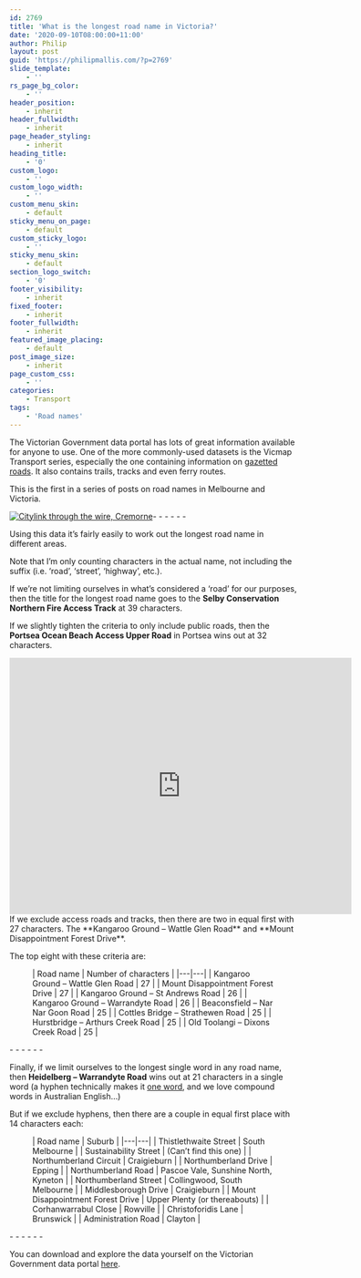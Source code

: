 ```yaml
---
id: 2769
title: 'What is the longest road name in Victoria?'
date: '2020-09-10T08:00:00+11:00'
author: Philip
layout: post
guid: 'https://philipmallis.com/?p=2769'
slide_template:
    - ''
rs_page_bg_color:
    - ''
header_position:
    - inherit
header_fullwidth:
    - inherit
page_header_styling:
    - inherit
heading_title:
    - '0'
custom_logo:
    - ''
custom_logo_width:
    - ''
custom_menu_skin:
    - default
sticky_menu_on_page:
    - default
custom_sticky_logo:
    - ''
sticky_menu_skin:
    - default
section_logo_switch:
    - '0'
footer_visibility:
    - inherit
fixed_footer:
    - inherit
footer_fullwidth:
    - inherit
featured_image_placing:
    - default
post_image_size:
    - inherit
page_custom_css:
    - ''
categories:
    - Transport
tags:
    - 'Road names'
---
```


The Victorian Government data portal has lots of great information available for anyone to use. One of the more commonly-used datasets is the Vicmap Transport series, especially the one containing information on [gazetted roads](https://discover.data.vic.gov.au/dataset/vicmap-transport-road-network). It also contains trails, tracks and even ferry routes.

This is the first in a series of posts on road names in Melbourne and Victoria.

[![Citylink through the wire, Cremorne](https://live.staticflickr.com/65535/49226260028_e9ef37da1c_z.jpg)](https://www.flickr.com/photos/philipmallis/49226260028/ "Citylink through the wire, Cremorne")<script async="" charset="utf-8" src="//embedr.flickr.com/assets/client-code.js"></script>- - - - - -

Using this data it’s fairly easily to work out the longest road name in different areas.

Note that I’m only counting characters in the actual name, not including the suffix (i.e. ‘road’, ‘street’, ‘highway’, etc.).

If we’re not limiting ourselves in what’s considered a ‘road’ for our purposes, then the title for the longest road name goes to the **Selby Conservation Northern Fire Access Track** at 39 characters.

If we slightly tighten the criteria to only include public roads, then the **Portsea Ocean Beach Access Upper Road** in Portsea wins out at 32 characters.

<iframe allowfullscreen="" aria-hidden="false" frameborder="0" height="450" loading="lazy" src="https://www.google.com/maps/embed?pb=!1m18!1m12!1m3!1d3129.696214613341!2d144.70265701533387!3d-38.33286507966167!2m3!1f0!2f0!3f0!3m2!1i1024!2i768!4f13.1!3m3!1m2!1s0x6ad435fbda63f0cf%3A0x1ece44276023f2c0!2sPortsea%20Ocean%20Beach%20Access%20Upper%20Rd%2C%20Portsea%20VIC%203944!5e0!3m2!1sen!2sau!4v1595653597281!5m2!1sen!2sau" style="border:0;" tabindex="0" width="600"></iframe>If we exclude access roads and tracks, then there are two in equal first with 27 characters. The **Kangaroo Ground – Wattle Glen Road** and **Mount Disappointment Forest Drive**.

The top eight with these criteria are:

<figure class="wp-block-table is-style-stripes">| Road name | Number of characters |
|---|---|
| Kangaroo Ground – Wattle Glen Road | 27 |
| Mount Disappointment Forest Drive | 27 |
| Kangaroo Ground – St Andrews Road | 26 |
| Kangaroo Ground – Warrandyte Road | 26 |
| Beaconsfield – Nar Nar Goon Road | 25 |
| Cottles Bridge – Strathewen Road | 25 |
| Hurstbridge – Arthurs Creek Road | 25 |
| Old Toolangi – Dixons Creek Road | 25 |

</figure>- - - - - -

Finally, if we limit ourselves to the longest single word in any road name, then **Heidelberg – Warrandyte Road** wins out at 21 characters in a single word (a hyphen technically makes it [one word](https://www.merriam-webster.com/help/faq-compound-words), and we love compound words in Australian English…)

But if we exclude hyphens, then there are a couple in equal first place with 14 characters each:

<figure class="wp-block-table is-style-stripes">| Road name | Suburb |
|---|---|
| Thistlethwaite Street | South Melbourne |
| Sustainability Street | (Can’t find this one) |
| Northumberland Circuit | Craigieburn |
| Northumberland Drive | Epping |
| Northumberland Road | Pascoe Vale, Sunshine North, Kyneton |
| Northumberland Street | Collingwood, South Melbourne |
| Middlesborough Drive | Craigieburn |
| Mount Disappointment Forest Drive | Upper Plenty (or thereabouts) |
| Corhanwarrabul Close | Rowville |
| Christoforidis Lane | Brunswick |
| Administration Road | Clayton |

</figure>- - - - - -

You can download and explore the data yourself on the Victorian Government data portal [here](https://discover.data.vic.gov.au/dataset/vicmap-transport-road-network).